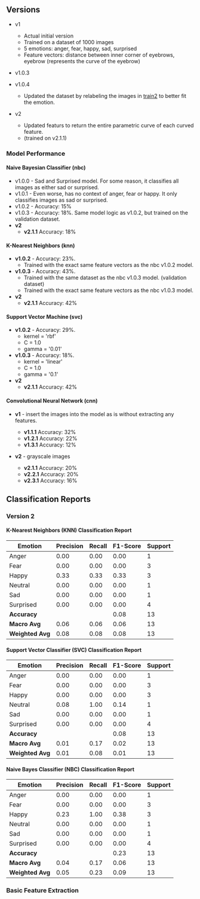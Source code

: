 
## Versions
- v1
  - Actual initial version
  - Trained on a dataset of 1000 images
  - 5 emotions: anger, fear, happy, sad, surprised
  - Feature vectors: distance between inner corner of eyebrows, eyebrow (represents the curve of the eyebrow)

- v1.0.3
- v1.0.4 
  - Updated the dataset by relabeling the images in [train2](./assets/train2/) to better fit the emotion.

- v2
  - Updated featurs to return the entire parametric curve of each curved feature.
  - (trained on v2.1.1)
### Model Performance
#### Naive Bayesian Classifier (nbc)
- v1.0.0 - Sad and Surprised model. For some reason, it classifies all images as either sad or surprised.
- v1.0.1 - Even worse, has no context of anger, fear or happy. It only classifies images as sad or surprised.
- v1.0.2 - Accuracy:  15%
- v1.0.3 - Accuracy:  18%. Same model logic as v1.0.2, but trained on the validation dataset. 
- **v2**
  - **v2.1.1** Accuracy: 18%
  
#### K-Nearest Neighbors (knn)
- **v1.0.2** - Accuracy: 23%. 
  - Trained with the exact same feature vectors as the nbc v1.0.2 model.
- **v1.0.3** - Accuracy: 43%. 
  - Trained with the same dataset as the nbc v1.0.3 model. (validation dataset)
  - Trained with the exact same feature vectors as the nbc v1.0.3 model.
- **v2**
  - **v2.1.1** Accuracy: 42%
  
#### Support Vector Machine (svc)
- **v1.0.2** - Accuracy:  29%.
  - kernel = 'rbf'
  - C = 1.0
  - gamma = '0.01'
- **v1.0.3** - Accuracy:  18%.
  - kernel = 'linear'
  - C = 1.0
  - gamma = '0.1'
- **v2**
  - **v2.1.1** Accuracy: 42%
  
#### Convolutional Neural Network (cnn)
- **v1** - insert the images into the model as is without extracting any features. 
  - **v1.1.1** Accuracy:  32%
  - **v1.2.1** Accuracy:  22%
  - **v1.3.1** Accuracy:  12%

- **v2** - grayscale images
  - **v2.1.1** Accuracy:  20%
  - **v2.2.1** Accuracy:  20%
  - **v2.3.1** Accuracy:  16%

## Classification Reports
### Version 2
#### K-Nearest Neighbors (KNN) Classification Report
| Emotion   | Precision | Recall | F1-Score | Support |
|-----------|-----------|--------|----------|---------|
| Anger     | 0.00      | 0.00   | 0.00     | 1       |
| Fear      | 0.00      | 0.00   | 0.00     | 3       |
| Happy     | 0.33      | 0.33   | 0.33     | 3       |
| Neutral   | 0.00      | 0.00   | 0.00     | 1       |
| Sad       | 0.00      | 0.00   | 0.00     | 1       |
| Surprised | 0.00      | 0.00   | 0.00     | 4       |
| **Accuracy**  |          |        | 0.08     | 13      |
| **Macro Avg** | 0.06      | 0.06   | 0.06     | 13      |
| **Weighted Avg** | 0.08      | 0.08   | 0.08     | 13      |

#### Support Vector Classifier (SVC) Classification Report
| Emotion   | Precision | Recall | F1-Score | Support |
|-----------|-----------|--------|----------|---------|
| Anger     | 0.00      | 0.00   | 0.00     | 1       |
| Fear      | 0.00      | 0.00   | 0.00     | 3       |
| Happy     | 0.00      | 0.00   | 0.00     | 3       |
| Neutral   | 0.08      | 1.00   | 0.14     | 1       |
| Sad       | 0.00      | 0.00   | 0.00     | 1       |
| Surprised | 0.00      | 0.00   | 0.00     | 4       |
| **Accuracy**  |          |        | 0.08     | 13      |
| **Macro Avg** | 0.01      | 0.17   | 0.02     | 13      |
| **Weighted Avg** | 0.01      | 0.08   | 0.01     | 13      |

#### Naive Bayes Classifier (NBC) Classification Report
| Emotion   | Precision | Recall | F1-Score | Support |
|-----------|-----------|--------|----------|---------|
| Anger     | 0.00      | 0.00   | 0.00     | 1       |
| Fear      | 0.00      | 0.00   | 0.00     | 3       |
| Happy     | 0.23      | 1.00   | 0.38     | 3       |
| Neutral   | 0.00      | 0.00   | 0.00     | 1       |
| Sad       | 0.00      | 0.00   | 0.00     | 1       |
| Surprised | 0.00      | 0.00   | 0.00     | 4       |
| **Accuracy**  |          |        | 0.23     | 13      |
| **Macro Avg** | 0.04      | 0.17   | 0.06     | 13      |
| **Weighted Avg** | 0.05      | 0.23   | 0.09     | 13      |

### Basic Feature Extraction